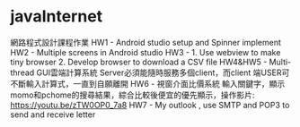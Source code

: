 # javaInternet
網路程式設計課程作業
HW1 - Android studio setup and Spinner implement
HW2 - Multiple screens in Android studio
HW3 - 1. Use webview to make tiny browser 2. Develop browser to download a CSV file
HW4&HW5 - Multi-thread GUI雲端計算系統 Server必須能隨時服務多個client，而client 端USER可不斷輸入計算式，一直到自願離開
HW6 - 視窗介面比價系統 輸入關鍵字，顯示momo和pchome的搜尋結果，綜合比較後便宜的優先顯示，操作影片: https://youtu.be/zTW0OP0_7a8
HW7 - My outlook , use SMTP and POP3 to send and receive letter
